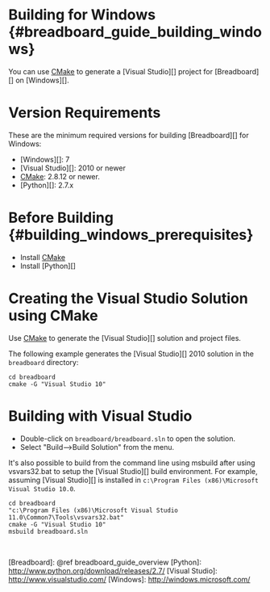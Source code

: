 Building for Windows    {#breadboard_guide_building_windows}
====================

You can use [CMake][] to generate a [Visual Studio][] project for
[Breadboard][] on [Windows][].

# Version Requirements

These are the minimum required versions for building [Breadboard][] for Windows:

  * [Windows][]: 7
  * [Visual Studio][]: 2010 or newer
  * [CMake][]: 2.8.12 or newer.
  * [Python][]: 2.7.x

# Before Building    {#building_windows_prerequisites}

  * Install [CMake][]
  * Install [Python][]

# Creating the Visual Studio Solution using CMake

Use [CMake][] to generate the [Visual Studio][] solution and project files.

The following example generates the [Visual Studio][] 2010 solution in the
`breadboard` directory:

    cd breadboard
    cmake -G "Visual Studio 10"

# Building with Visual Studio

  * Double-click on `breadboard/breadboard.sln` to open the solution.
  * Select "Build-->Build Solution" from the menu.

It's also possible to build from the command line using msbuild after using
vsvars32.bat to setup the [Visual Studio][] build environment.  For example,
assuming [Visual Studio][] is installed in
`c:\Program Files (x86)\Microsoft Visual Studio 10.0`.

    cd breadboard
    "c:\Program Files (x86)\Microsoft Visual Studio 11.0\Common7\Tools\vsvars32.bat"
    cmake -G "Visual Studio 10"
    msbuild breadboard.sln

<br>

  [CMake]: http://www.cmake.org
  [Breadboard]: @ref breadboard_guide_overview
  [Python]: http://www.python.org/download/releases/2.7/
  [Visual Studio]: http://www.visualstudio.com/
  [Windows]: http://windows.microsoft.com/

